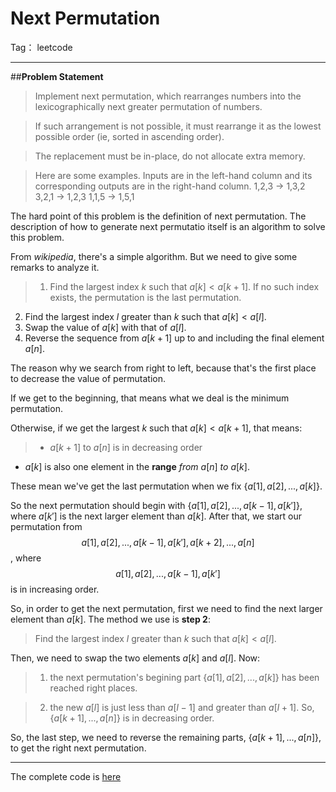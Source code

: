 <script type="text/javascript" src="http://cdn.mathjax.org/mathjax/latest/MathJax.js?config=default"></script>

# Next Permutation

Tag： leetcode

---
##**Problem Statement**
>Implement next permutation, which rearranges numbers into the lexicographically next greater permutation of numbers. 

>If such arrangement is not possible, it must rearrange it as the lowest possible order (ie, sorted in ascending order). 

>The replacement must be in-place, do not allocate extra memory. 

>Here are some examples. Inputs are in the left-hand column and its corresponding outputs are in the right-hand column.
1,2,3 → 1,3,2
3,2,1 → 1,2,3
1,1,5 → 1,5,1



The hard point of this problem is the definition of next permutation. The description of how to generate next permutatio itself is an algorithm to solve this problem.

From *wikipedia*, there's a simple algorithm. But we need to give some remarks to analyze it.
>1. Find the largest index $k$ such that $a[k] < a[k + 1]$. If no such index exists, the permutation is the last permutation.
2. Find the largest index $l$ greater than $k$ such that $a[k] < a[l]$.
3. Swap the value of $a[k]$ with that of $a[l]$.
4. Reverse the sequence from $a[k + 1]$ up to and including the final element $a[n]$.

The reason why we search from right to left, because that's the first place to decrease the value of permutation.

If we get to the beginning, that means what we deal is the minimum permutation. 

Otherwise, if we get the largest $k$ such that $a[k] < a[k+1]$, that means:
> - $a[k+1]$ to $a[n]$ is in decreasing order
- $a[k]$ is also one element in the **range** *from* $a[n]$ *to* $a[k]$.

These mean we've get the last permutation when we fix {$a[1], a[2], ..., a[k]$}.

So the next permutation should begin with {$a[1], a[2], ..., a[k-1], a[k']$}, where $a[k']$ is the next larger element than $a[k]$.
After that, we start our permutation from $$a[1], a[2], ..., a[k-1], a[k'], a[k+2], ..., a[n]$$, where $$a[1], a[2], ..., a[k-1], a[k']$$ is in increasing order.

So, in order to get the next permutation, first we need to find the next larger element than $a[k]$. The method we use is **step 2**:
> Find the largest index $l$ greater than $k$ such that $a[k] < a[l]$.

Then, we need to swap the two elements $a[k]$ and $a[l]$. Now:
> 1. the next permutation's begining part {$a[1], a[2], ..., a[k]$} has been reached right places.

> 2. the new $a[l]$ is just less than $a[l-1]$ and greater than $a[l+1]$. So, {$a[k+1], ..., a[n]$} is in decreasing order.

So, the last step, we need to reverse the remaining parts, {$a[k+1], ..., a[n]$}, to get the right next permutation.

---

The complete code is [here](permutation_sequence.cpp)
